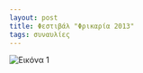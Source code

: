 ```yaml
---
layout: post
title: Φεστιβάλ "Φρικαρία 2013"
tags: συναυλίες
---
```


![Εικόνα 1](https://chief.github.io/public/images/lives/28-07-2013.jpg)
